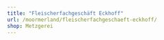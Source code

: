 ```yaml
---
title: "Fleischerfachgeschäft Eckhoff"
url: /moormerland/fleischerfachgeschaeft-eckhoff/
shop: Metzgerei
---
```

